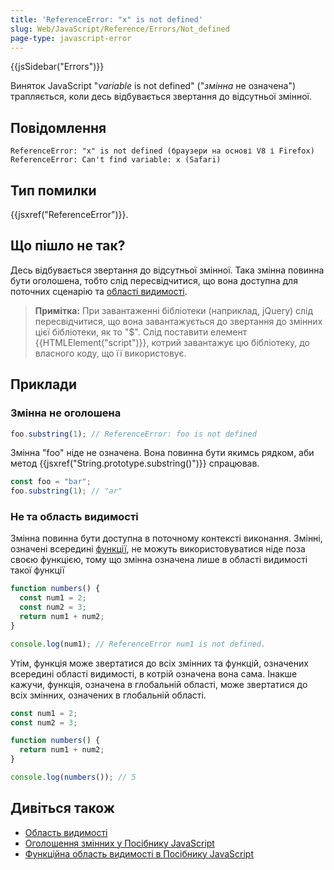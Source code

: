 ```yaml
---
title: 'ReferenceError: "x" is not defined'
slug: Web/JavaScript/Reference/Errors/Not_defined
page-type: javascript-error
---
```


{{jsSidebar("Errors")}}

Виняток JavaScript "_variable_ is not defined" ("_змінна_ не означена") трапляється, коли десь відбувається звертання до відсутньої змінної.

## Повідомлення

```plain
ReferenceError: "x" is not defined (браузери на основі V8 і Firefox)
ReferenceError: Can't find variable: x (Safari)
```

## Тип помилки

{{jsxref("ReferenceError")}}.

## Що пішло не так?

Десь відбувається звертання до відсутньої змінної. Така змінна повинна бути оголошена, тобто слід пересвідчитися, що вона доступна для поточних сценарію та [області видимості](/uk/docs/Glossary/Scope).

> **Примітка:** При завантаженні бібліотеки (наприклад, jQuery) слід пересвідчитися, що вона завантажується до звертання до змінних цієї бібліотеки, як то "$". Слід поставити елемент {{HTMLElement("script")}}, котрий завантажує цю бібліотеку, до власного коду, що її використовує.

## Приклади

### Змінна не оголошена

```js example-bad
foo.substring(1); // ReferenceError: foo is not defined
```

Змінна "foo" ніде не означена. Вона повинна бути якимсь рядком, аби метод {{jsxref("String.prototype.substring()")}} спрацював.

```js example-good
const foo = "bar";
foo.substring(1); // "ar"
```

### Не та область видимості

Змінна повинна бути доступна в поточному контексті виконання. Змінні, означені всередині [функції](/uk/docs/Web/JavaScript/Reference/Functions), не можуть використовуватися ніде поза своєю функцією, тому що змінна означена лише в області видимості такої функції

```js example-bad
function numbers() {
  const num1 = 2;
  const num2 = 3;
  return num1 + num2;
}

console.log(num1); // ReferenceError num1 is not defined.
```

Утім, функція може звертатися до всіх змінних та функцій, означених всередині області видимості, в котрій означена вона сама. Інакше кажучи, функція, означена в глобальній області, може звертатися до всіх змінних, означених в глобальній області.

```js example-good
const num1 = 2;
const num2 = 3;

function numbers() {
  return num1 + num2;
}

console.log(numbers()); // 5
```

## Дивіться також

- [Область видимості](/uk/docs/Glossary/Scope)
- [Оголошення змінних у Посібнику JavaScript](/uk/docs/Web/JavaScript/Guide/Grammar_and_types#oholoshennia-zminnykh)
- [Функційна область видимості в Посібнику JavaScript](/uk/docs/Web/JavaScript/Guide/Functions#funktsiina-oblast-vydymosti)
